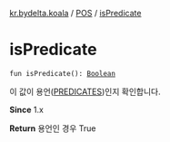 [kr.bydelta.koala](../index.md) / [POS](index.md) / [isPredicate](./is-predicate.md)

# isPredicate

`fun isPredicate(): `[`Boolean`](https://kotlinlang.org/api/latest/jvm/stdlib/kotlin/-boolean/index.html)

이 값이 용언([PREDICATES](-p-r-e-d-i-c-a-t-e-s.md))인지 확인합니다.

**Since**
1.x

**Return**
용언인 경우 True

